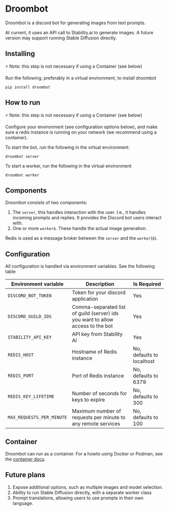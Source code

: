 # Droombot

Droombot is a discord bot for generating images from text prompts.

At current, it uses an API call to Stability.ai to generate images.
A future version may support running Stable Diffusion directly.

## Installing

:zap: Note: this step is not necessary if using a Container (see below)

Run the following, preferably in a virtual environment, to install droombot

```console
pip install droombot
```

## How to run

:zap: Note: this step is not necessary if using a Container (see below)

Configure your environment (see configuration options below), and make sure a
redis instance is running on your network (we recommend using a container).

To start the bot, run the following in the virtual environment:

```console
droombot server
```

To start a worker, run the following in the virtual environment

```console
droombot worker
```

## Components

Droombot consists of two components:

1. The `server`, this handles interaction with the user. I.e., it handles incoming
   prompts and replies. It provides the Discord bot users interact with.
2. One or more `worker`s. These handle the actual image generation.

Redis is used as a message broker between the `server` and the `worker`(s).

## Configuration

All configuration is handled via environment variables. See the following table

| Environment variable      | Description                                                                    | Is Required               |
|---------------------------|--------------------------------------------------------------------------------|---------------------------|
| `DISCORD_BOT_TOKEN`       | Token for your discord application                                             | Yes                       |
| `DISCORD_GUILD_IDS`       | Comma-separated list of guild (server) ids you want to allow access to the bot | Yes                       |
| `STABILITY_API_KEY`       | API key from Stability AI                                                      | Yes                       |
| `REDIS_HOST`              | Hostname of Redis instance                                                     | No, defaults to localhost |
| `REDIS_PORT`              | Port of Redis instance                                                         | No, defaults to 6379      |
| `REDIS_KEY_LIFETIME`      | Number of seconds for keys to expire                                           | No, defaults to 300       |
| `MAX_REQUESTS_PER_MINUTE` | Maximum number of requests per minute to any remote services                   | No, defaults to 100       |


## Container

Droombot can run as a container. For a howto using Docker or Podman, see the 
[container docs](docs/containers.md).

## Future plans

1. Expose additional options, such as multiple images and model selection.
2. Ability to run Stable Diffusion directly, with a separate worker class
3. Prompt translations, allowing users to use prompts in their own language.
